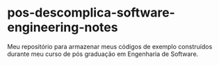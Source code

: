 # pos-descomplica-software-engineering-notes
Meu repositório para armazenar meus códigos de exemplo construídos durante meu curso de pós graduação em Engenharia de Software.
